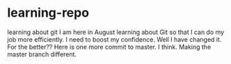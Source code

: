 # learning-repo
learning about git
I am here in August learning about Git so that I can do my job more efficiently.
I need to boost my confidence.
Well I have changed it. For the better??
Here is one more commit to master. I think.
Making the master branch different.
